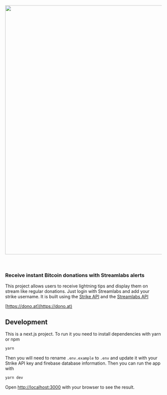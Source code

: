 <h1 align="center">
<img src="https://github.com/neb-b/dono.at/blob/master/docs/og.png" width="800"/>
<br>
<br>
</h1>

### Receive instant Bitcoin donations with Streamlabs alerts

This project allows users to receive lightning tips and display them on stream like regular donations. Just login with Streamlabs and add your strike username. It is built using the [Strike API](https://developer.strike.me) and the [Streamlabs API](https://developer.streamlabs.com)

[https://dono.at](https://dono.at)

## Development

This is a next.js project. To run it you need to install dependencies with yarn or npm

```bash
yarn
```

Then you will need to rename `.env.example` to `.env` and update it with your Strike API key and firebase database information. Then you can run the app with

```bash
yarn dev
```

Open [http://localhost:3000](http://localhost:3000) with your browser to see the result.
